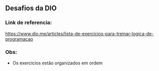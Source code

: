 ## Desafios da DIO

### Link de referencia:
https://www.dio.me/articles/lista-de-exercicios-para-treinar-logica-de-programacao

### Obs: 
- Os exercícios estão organizados em ordem